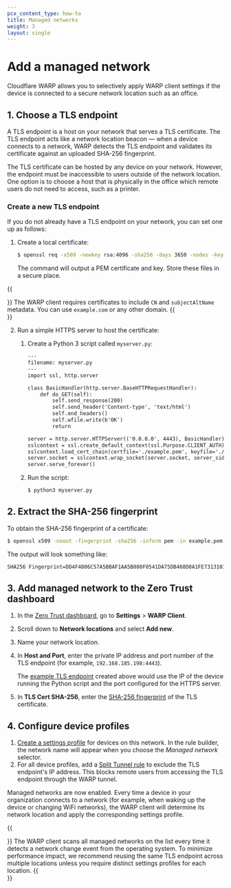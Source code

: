 ```yaml
---
pcx_content_type: how-to
title: Managed networks
weight: 3
layout: single
---
```


# Add a managed network

Cloudflare WARP allows you to selectively apply WARP client settings if the device is connected to a secure network location such as an office.

## 1. Choose a TLS endpoint

A TLS endpoint is a host on your network that serves a TLS certificate. The TLS endpoint acts like a network location beacon — when a device connects to a network, WARP detects the TLS endpoint and validates its certificate against an uploaded SHA-256 fingerprint.

The TLS certificate can be hosted by any device on your network. However, the endpoint must be inaccessible to users outside of the network location. One option is to choose a host that is physically in the office which remote users do not need to access, such as a printer.

### Create a new TLS endpoint

If you do not already have a TLS endpoint on your network, you can set one up as follows:

1. Create a local certificate:

    ```sh
    $ openssl req -x509 -newkey rsa:4096 -sha256 -days 3650 -nodes -keyout example.key -out example.pem -subj "/CN=example.com" -addext "subjectAltName=DNS:example.com"
    ```

    The command will output a PEM certificate and key. Store these files in a secure place.

{{<Aside type="note">}}
The WARP client requires certificates to include `CN` and `subjectAltName` metadata. You can use `example.com` or any other domain.
{{</Aside>}}

2. Run a simple HTTPS server to host the certificate:

    1. Create a Python 3 script called `myserver.py`:

        ```txt
        ---
        filename: myserver.py
        ---
        import ssl, http.server

        class BasicHandler(http.server.BaseHTTPRequestHandler):
            def do_GET(self):
                self.send_response(200)
                self.send_header('Content-type', 'text/html')
                self.end_headers()
                self.wfile.write(b'OK')
                return

        server = http.server.HTTPServer(('0.0.0.0', 4443), BasicHandler)
        sslcontext = ssl.create_default_context(ssl.Purpose.CLIENT_AUTH)
        sslcontext.load_cert_chain(certfile='./example.pem', keyfile='./example.key')
        server.socket = sslcontext.wrap_socket(server.socket, server_side=True)
        server.serve_forever()
        ```

    2. Run the script:

        ```sh
        $ python3 myserver.py
        ```

## 2. Extract the SHA-256 fingerprint

To obtain the SHA-256 fingerprint of a certificate:

```sh
$ openssl x509 -noout -fingerprint -sha256 -inform pem -in example.pem | tr -d :
```

The output will look something like:

```txt
SHA256 Fingerprint=DD4F4806C57A5BBAF1AA5B080F0541DA75DB468D0A1FE731310149500CCD8662
```

## 3. Add managed network to the Zero Trust dashboard

1. In the [Zero Trust dashboard](https://dash.teams.cloudflare.com), go to **Settings** > **WARP Client**.
2. Scroll down to **Network locations** and select **Add new**.
3. Name your network location.
4. In **Host and Port**, enter the private IP address and port number of the TLS endpoint (for example, `192.168.185.198:4443`).

    The [example TLS endpoint](#create-a-tls-endpoint) created above would use the IP of the device running the Python script and the port configured for the HTTPS server.

5. In **TLS Cert SHA-256**, enter the [SHA-256 fingerprint](#2-extract-the-sha-256-fingerprint) of the TLS certificate.

## 4. Configure device profiles

1. [Create a settings profile](/cloudflare-one/connections/connect-devices/warp/configure-warp/device-profiles/) for devices on this network. In the rule builder, the network name will appear when you choose the _Managed network_ selector.
2. For all device profiles, add a [Split Tunnel rule](/cloudflare-one/connections/connect-devices/warp/configure-warp/route-traffic/split-tunnels/) to exclude the TLS endpoint's IP address. This blocks remote users from accessing the TLS endpoint through the WARP tunnel.

Managed networks are now enabled. Every time a device in your organization connects to a network (for example, when waking up the device or changing WiFi networks), the WARP client will determine its network location and apply the corresponding settings profile.

{{<Aside type="note">}}
The WARP client scans all managed networks on the list every time it detects a network change event from the operating system. To minimize performance impact, we recommend reusing the same TLS endpoint across multiple locations unless you require distinct settings profiles for each location.
 {{</Aside>}}
